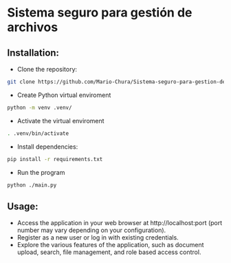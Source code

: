 # Sistema seguro para gestión de archivos

## Installation:

- Clone the repository:
```bash
git clone https://github.com/Mario-Chura/Sistema-seguro-para-gestion-de-archivos.git
```

- Create Python virtual enviroment
```bash
python -m venv .venv/
```

- Activate the  virtual enviroment
```bash
. .venv/bin/activate
```

- Install dependencies:
```bash
pip install -r requirements.txt
```

- Run the program
```bash
python ./main.py
```

## Usage:
- Access the application in your web browser at http://localhost:port (port number may vary depending on your configuration).
- Register as a new user or log in with existing credentials.
- Explore the various features of the application, such as document upload, search, file management, and role based access control.

